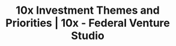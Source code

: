 ---
title: 10x Investment Themes and Priorities | 10x - Federal Venture Studio
description: Find out about how 10x invests in high-impact focus areas including data, privacy, safety and security, customer experience, equity and accessibility. 
layout: layouts/investments-list.html
permalink: /investments{% if pagination.pageNumber > 0 %}/{{ pagination.pageNumber }}{% endif %}/index.html
redirect_from: 
  - /projects
eleventyNavigation:
  parent: root
  key: Investments
  order: 0
theme: 8

hero_banner:
  category: "Investment Portfolios"
  title: "10x investment themes and priorities"
  subtitle: "We tackle the hardest problems, and while we've always pursued ideas on all topics and themes in the government technology space, we've found some patterns since we started in 2015. We've aligned our investment portfolios based on these patterns, where we’ve developed expertise to deliver real impact."

return-to-top_text: "Return to top"

read-more-button_text: "Read more"
---